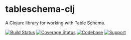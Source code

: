 # tableschema-clj
A Clojure library for working with Table Schema.

[![Build Status](https://travis-ci.org/frictionlessdata/tableschema-clj.svg?branch=master)](https://travis-ci.org/frictionlessdata/tableschema-clj)
[![Coverage Status](https://coveralls.io/repos/github/frictionlessdata/tableschema-clj/badge.svg?branch=master)](https://coveralls.io/github/frictionlessdata/tableschema-clj?branch=master)
[![Codebase](https://img.shields.io/badge/codebase-github-brightgreen)](https://github.com/frictionlessdata/tableschema-clj)
[![Support](https://img.shields.io/badge/support-discord-brightgreen)](https://discordapp.com/invite/Sewv6av)
